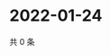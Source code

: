 # 2022-01-24

共 0 条

<!-- BEGIN WEIBO -->
<!-- 最后更新时间 Mon Jan 24 2022 12:17:48 GMT+0800 (China Standard Time) -->

<!-- END WEIBO -->
